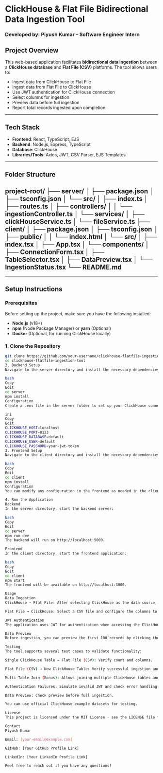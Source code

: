 # ClickHouse & Flat File Bidirectional Data Ingestion Tool

### Developed by: Piyush Kumar – Software Engineer Intern

## Project Overview

This web-based application facilitates **bidirectional data ingestion** between a **ClickHouse database** and **Flat File (CSV)** platforms. The tool allows users to:

- Ingest data from ClickHouse to Flat File
- Ingest data from Flat File to ClickHouse
- Use JWT authentication for ClickHouse connection
- Select columns for ingestion
- Preview data before full ingestion
- Report total records ingested upon completion

---

## Tech Stack

- **Frontend**: React, TypeScript, EJS
- **Backend**: Node.js, Express, TypeScript
- **Database**: ClickHouse
- **Libraries/Tools**: Axios, JWT, CSV Parser, EJS Templates

---

## Folder Structure

project-root/ ├── server/ │ ├── package.json │ ├── tsconfig.json │ └── src/ │ ├── index.ts │ ├── routes.ts │ ├── controllers/ │ │ └── ingestionController.ts │ └── services/ │ ├── clickHouseService.ts │ └── fileService.ts ├── client/ │ ├── package.json │ ├── tsconfig.json │ ├── public/ │ │ └── index.html │ └── src/ │ ├── index.tsx │ ├── App.tsx │ └── components/ │ ├── ConnectionForm.tsx │ ├── TableSelector.tsx │ ├── DataPreview.tsx │ └── IngestionStatus.tsx └── README.md
---


---

## Setup Instructions

### Prerequisites

Before setting up the project, make sure you have the following installed:

- **Node.js** (v18+)
- **npm** (Node Package Manager) or **yarn** (Optional)
- **Docker** (Optional, for running ClickHouse locally)

### 1. Clone the Repository

```bash
git clone https://github.com/your-username/clickhouse-flatfile-ingestion-tool.git
cd clickhouse-flatfile-ingestion-tool
2. Backend Setup
Navigate to the server directory and install the necessary dependencies:

bash
Copy
Edit
cd server
npm install
Configuration
Create a .env file in the server folder to set up your ClickHouse connection details:

ini
Copy
Edit
CLICKHOUSE_HOST=localhost
CLICKHOUSE_PORT=8123
CLICKHOUSE_DATABASE=default
CLICKHOUSE_USER=default
CLICKHOUSE_PASSWORD=your-jwt-token
3. Frontend Setup
Navigate to the client directory and install the necessary dependencies:

bash
Copy
Edit
cd client
npm install
Configuration
You can modify any configuration in the frontend as needed in the client/src/components/ConnectionForm.tsx file.

4. Run the Application
Backend
In the server directory, start the backend server:

bash
Copy
Edit
cd server
npm run dev
The backend will run on http://localhost:5000.

Frontend
In the client directory, start the frontend application:

bash
Copy
Edit
cd client
npm start
The frontend will be available on http://localhost:3000.

Usage
Data Ingestion
ClickHouse → Flat File: After selecting ClickHouse as the data source, choose a table and select columns to export. Click "Start Ingestion" to download the CSV file.

Flat File → ClickHouse: Select a CSV file and configure the columns to be imported. The backend will ingest the data into ClickHouse.

JWT Authentication
The application uses JWT for authentication when accessing the ClickHouse database. Ensure you pass the correct token in the configuration form on the frontend.

Data Preview
Before ingestion, you can preview the first 100 records by clicking the Preview button. This helps ensure the selected columns are correct.

Testing
The tool supports several test cases to validate functionality:

Single ClickHouse Table → Flat File (CSV): Verify count and columns.

Flat File (CSV) → New ClickHouse Table: Verify successful ingestion and data integrity.

Multi-Table Join (Bonus): Allows joining multiple ClickHouse tables and exporting the result to a Flat File.

Authentication Failures: Simulate invalid JWT and check error handling.

Data Preview: Check preview before full ingestion.

You can use official ClickHouse example datasets for testing.

License
This project is licensed under the MIT License - see the LICENSE file for details.

Contact
Piyush Kumar

Email: [your-email@example.com]

GitHub: [Your GitHub Profile Link]

LinkedIn: [Your LinkedIn Profile Link]

Feel free to reach out if you have any questions!
